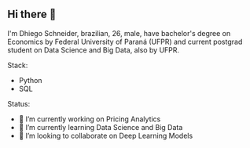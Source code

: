 ## Hi there 👋

I'm Dhiego Schneider, brazilian, 26, male, have bachelor's degree on Economics by Federal University of Paraná (UFPR) and current postgrad student on Data Science and Big Data, also by UFPR.

Stack:

- Python
- SQL

Status:

- 🔭 I’m currently working on Pricing Analytics
- 🌱 I’m currently learning Data Science and Big Data
- 👯 I’m looking to collaborate on Deep Learning Models
